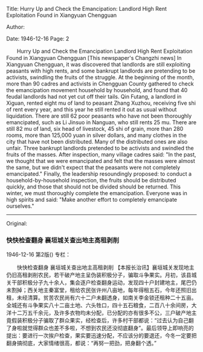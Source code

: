 Title: Hurry Up and Check the Emancipation: Landlord High Rent Exploitation Found in Xiangyuan Chengguan

Author:

Date: 1946-12-16
Page: 2

　　Hurry Up and Check the Emancipation
    Landlord High Rent Exploitation Found in Xiangyuan Chengguan
    [This newspaper's Changzhi news] In Xiangyuan Chengguan, it was discovered that landlords are still exploiting peasants with high rents, and some bankrupt landlords are pretending to be activists, swindling the fruits of the struggle. At the beginning of the month, more than 90 cadres and activists in Chengguan County gathered to check the emancipation movement household by household, and found that 40 feudal landlords had not yet cut off their tails. Qin Futang, a landlord in Xiguan, rented eight mu of land to peasant Zhang Xuzhou, receiving five shi of rent every year, and this year he still rented it out as usual without liquidation. There are still 62 poor peasants who have not been thoroughly emancipated, such as Li Jinsuo in Nanguan, who still rents 25 mu. There are still 82 mu of land, six head of livestock, 45 shi of grain, more than 280 rooms, more than 125,000 yuan in silver dollars, and many clothes in the city that have not been distributed. Many of the distributed ones are also unfair. Three bankrupt landlords pretended to be activists and swindled the fruits of the masses. After inspection, many village cadres said: "In the past, we thought that we were emancipated and felt that the masses were almost the same, but we didn't expect that the peasants were not completely emancipated." Finally, the leadership resoundingly proposed: to conduct a household-by-household inspection, the fruits should be distributed quickly, and those that should not be divided should be returned. This winter, we must thoroughly complete the emancipation. Everyone was in high spirits and said: "Make another effort to completely emancipate ourselves."



<hr /> 

Original: 


### 快快检查翻身  襄垣城关查出地主高租剥削

1946-12-16
第2版()
专栏：

　　快快检查翻身
    襄垣城关查出地主高租剥削
    【本报长治讯】襄垣城关发现地主仍旧高租剥削农民，若干破产地主呈伪装积极分子，骗取斗争果实。月初，该县城关干部积极分子九十余人，集会逐户检查翻身运动，发现四十户封建地主，尾巴仍未割掉；西关地主秦富堂，租给农民张许州八亩地，每年得租五石，今年还照旧出租，未经清算。贫苦农民尚有六十二户未翻透身，如南关李金锁还租种二十五亩。全城还有斗争果实八十二亩土地、六头牲口，四十五石粮食，二百八十余间房，大洋十二万五千余元，及许多衣物均未分配，已分配的亦有很多不公，三户破产地主竟假装积极分子骗取了群众果实，经检查后，许多村干部都说：“过去认为自己翻了身啦就觉得群众也差不多啦，不想到农民还没彻底翻身”。最后领导上即响亮的提出：要进行一次挨户检查，果实要迅速分配，不应该分的要退还，今冬一定要把翻身搞彻底，大家情绪很高，都说：“再努一把劲，把身翻个透。”
